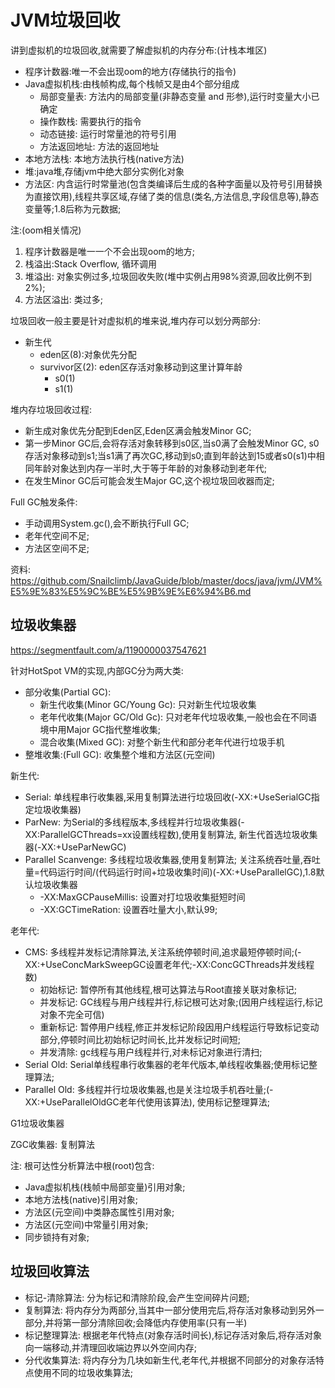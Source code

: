 # JVM垃圾回收
讲到虚拟机的垃圾回收,就需要了解虚拟机的内存分布:(计栈本堆区)
- 程序计数器:唯一不会出现oom的地方(存储执行的指令)
- Java虚拟机栈:由栈帧构成,每个栈帧又是由4个部分组成
    - 局部变量表: 方法内的局部变量(非静态变量 and 形参),运行时变量大小已确定
    - 操作数栈: 需要执行的指令
    - 动态链接: 运行时常量池的符号引用
    - 方法返回地址: 方法的返回地址
- 本地方法栈: 本地方法执行栈(native方法)
- 堆:java堆,存储jvm中绝大部分实例化对象
- 方法区: 内含运行时常量池(包含类编译后生成的各种字面量以及符号引用替换为直接饮用),线程共享区域,存储了类的信息(类名,方法信息,字段信息等),静态变量等;1.8后称为元数据;

注:(oom相关情况)
1. 程序计数器是唯一一个不会出现oom的地方;
2. 栈溢出:Stack Overflow, 循环调用
3. 堆溢出: 对象实例过多,垃圾回收失败(堆中实例占用98%资源,回收比例不到2%);
4. 方法区溢出: 类过多;

垃圾回收一般主要是针对虚拟机的堆来说,堆内存可以划分两部分:
- 新生代
    - eden区(8):对象优先分配
    - survivor区(2): eden区存活对象移动到这里计算年龄
        - s0(1)
        - s1(1)

堆内存垃圾回收过程:
- 新生成对象优先分配到Eden区,Eden区满会触发Minor GC;
- 第一步Minor GC后,会将存活对象转移到s0区,当s0满了会触发Minor GC, s0存活对象移动到s1;当s1满了再次GC,移动到s0;直到年龄达到15或者s0(s1)中相同年龄对象达到内存一半时,大于等于年龄的对象移动到老年代;
- 在发生Minor GC后可能会发生Major GC,这个视垃圾回收器而定;

Full GC触发条件:
- 手动调用System.gc(),会不断执行Full GC;
- 老年代空间不足;
- 方法区空间不足;

资料: https://github.com/Snailclimb/JavaGuide/blob/master/docs/java/jvm/JVM%E5%9E%83%E5%9C%BE%E5%9B%9E%E6%94%B6.md

## 垃圾收集器

https://segmentfault.com/a/1190000037547621

针对HotSpot VM的实现,内部GC分为两大类:
- 部分收集(Partial GC):
    - 新生代收集(Minor GC/Young Gc): 只对新生代垃圾收集
    - 老年代收集(Major GC/Old Gc): 只对老年代垃圾收集,一般也会在不同语境中用Major GC指代整堆收集;
    - 混合收集(Mixed GC): 对整个新生代和部分老年代进行垃圾手机
- 整堆收集:(Full GC): 收集整个堆和方法区(元空间)

新生代:
- Serial: 单线程串行收集器,采用复制算法进行垃圾回收(-XX:+UseSerialGC指定垃圾收集器)
- ParNew: 为Serial的多线程版本,多线程并行垃圾收集器(-XX:ParallelGCThreads=xx设置线程数),使用复制算法, 新生代首选垃圾收集器(-XX:+UseParNewGC)
- Parallel Scanvenge: 多线程垃圾收集器,使用复制算法; 关注系统吞吐量,吞吐量=代码运行时间/(代码运行时间+垃圾收集时间)(-XX:+UseParallelGC),1.8默认垃圾收集器
    - -XX:MaxGCPauseMillis: 设置对打垃圾收集挺短时间
    - -XX:GCTimeRation: 设置吞吐量大小,默认99;

老年代:
- CMS: 多线程并发标记清除算法,关注系统停顿时间,追求最短停顿时间;(-XX:+UseConcMarkSweepGC设置老年代;-XX:ConcGCThreads并发线程数)
    - 初始标记: 暂停所有其他线程,根可达算法与Root直接关联对象标记;
    - 并发标记: GC线程与用户线程并行,标记根可达对象;(因用户线程运行,标记对象不完全可信)
    - 重新标记: 暂停用户线程,修正并发标记阶段因用户线程运行导致标记变动部分,停顿时间比初始标记时间长,比并发标记时间短;
    - 并发清除: gc线程与用户线程并行,对未标记对象进行清扫;
- Serial Old: Serial单线程串行收集器的老年代版本,单线程收集器;使用标记整理算法;
- Parallel Old: 多线程并行垃圾收集器,也是关注垃圾手机吞吐量;(-XX:+UseParallelOldGC老年代使用该算法), 使用标记整理算法;

G1垃圾收集器

ZGC收集器: 复制算法

注: 根可达性分析算法中根(root)包含: 
- Java虚拟机栈(栈帧中局部变量)引用对象;
- 本地方法栈(native)引用对象;
- 方法区(元空间)中类静态属性引用对象;
- 方法区(元空间)中常量引用对象;
- 同步锁持有对象;

## 垃圾回收算法
- 标记-清除算法: 分为标记和清除阶段,会产生空间碎片问题;
- 复制算法: 将内存分为两部分,当其中一部分使用完后,将存活对象移动到另外一部分,并将第一部分清除回收;会降低内存使用率(只有一半)
- 标记整理算法: 根据老年代特点(对象存活时间长),标记存活对象后,将存活对象向一端移动,并清理回收端边界以外空间内存;
- 分代收集算法: 将内存分为几块如新生代,老年代,并根据不同部分的对象存活特点使用不同的垃圾收集算法;